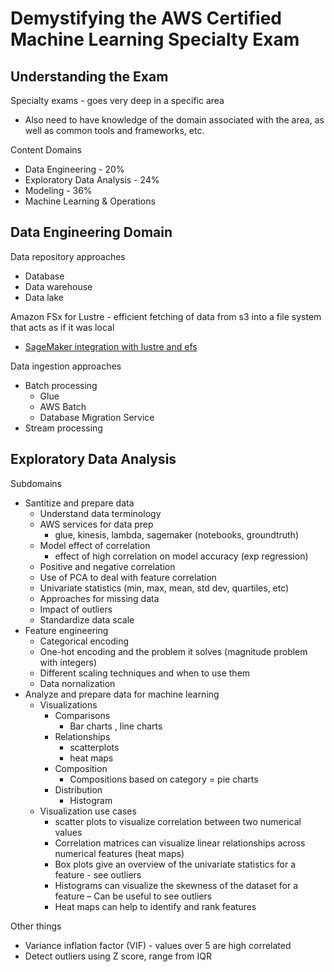 # Demystifying the AWS Certified Machine Learning Specialty Exam

## Understanding the Exam

Specialty exams - goes very deep in a specific area

* Also need to have knowledge of the domain associated with the area, as well as common tools and frameworks, etc.

Content Domains

* Data Engineering - 20%
* Exploratory Data Analysis - 24%
* Modeling - 36%
* Machine Learning & Operations


## Data Engineering Domain

Data repository approaches

 * Database
* Data warehouse
* Data lake

 Amazon FSx for Lustre - efficient fetching of data from s3 into a file system that acts as if it was local

* [SageMaker integration with lustre and efs](https://aws.amazon.com/about-aws/whats-new/2019/08/amazon-sagemaker-works-with-amazon-fsx-lustre-amazon-efs-model-training/)

Data ingestion approaches

 * Batch processing
    * Glue
    * AWS Batch
    * Database Migration Service
* Stream processing
 

## Exploratory Data Analysis

 
Subdomains

* Santitize and prepare data
    * Understand data terminology
    * AWS services for data prep
        * glue, kinesis, lambda, sagemaker (notebooks, groundtruth)
    * Model effect of correlation
        * effect of high correlation on model accuracy (exp regression)
    * Positive and negative correlation
    * Use of PCA to deal with feature correlation
    * Univariate statistics (min, max, mean, std dev, quartiles, etc)
    * Approaches for missing data
    * Impact of outliers
    * Standardize data scale
* Feature engineering
    * Categorical encoding
    * One-hot encoding and the problem it solves (magnitude problem with integers)
    * Different scaling techniques and when to use them
    * Data nornalization
* Analyze and prepare data for machine learning
    * Visualizations
        * Comparisons
            * Bar charts , line charts
        * Relationships
            * scatterplots
            * heat maps
        * Composition
            * Compositions based on category = pie charts
        * Distribution
            * Histogram
    * Visualization use cases
        * scatter plots to visualize correlation between two numerical values
        * Correlation matrices can visualize linear relationships across numerical features (heat maps)
        * Box plots give an overview of the univariate statistics for a feature - see outliers
        * Histograms can visualize the skewness of the dataset for a feature – Can be useful to see outliers
        * Heat maps can help to identify and rank features
 

Other things

* Variance inflation factor (VIF) - values over 5 are high correlated
* Detect outliers using Z score, range from IQR

